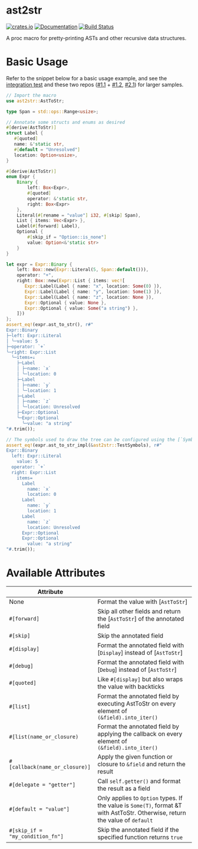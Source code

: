 # ast2str

[![crates.io][crate logo]][crate]
[![Documentation][doc logo]][doc]
[![Build Status][ci logo]][ci]

A proc macro for pretty-printing ASTs and other recursive data structures.

# Basic Usage

Refer to the snippet below for a basic usage example, and see the [integration test](./tests/ast.rs) and these two repos ([#1.1](https://github.com/ves-lang/ves/blob/master/ves-parser/src/ast/mod.rs) + [#1.2](https://github.com/ves-lang/ves/blob/master/ves-parser/tests/t32_fn_if_expr_regression.test), [#2.1](https://github.com/langjam/jam0001/blob/main/dank/src/ast.rs)) for larger samples.

```rust
// Import the macro
use ast2str::AstToStr;

type Span = std::ops::Range<usize>;

// Annotate some structs and enums as desired
#[derive(AstToStr)]
struct Label {
   #[quoted]
   name: &'static str,
   #[default = "Unresolved"]
   location: Option<usize>,
}

#[derive(AstToStr)]
enum Expr {
    Binary {
        left: Box<Expr>,
        #[quoted]
        operator: &'static str,
        right: Box<Expr>
    },
    Literal(#[rename = "value"] i32, #[skip] Span),
    List { items: Vec<Expr> },
    Label(#[forward] Label),
    Optional {
        #[skip_if = "Option::is_none"]
        value: Option<&'static str>
    }
}

let expr = Expr::Binary {
    left: Box::new(Expr::Literal(5, Span::default())),
    operator: "+",
    right: Box::new(Expr::List { items: vec![
       Expr::Label(Label { name: "x", location: Some(0) }),
       Expr::Label(Label { name: "y", location: Some(1) }),
       Expr::Label(Label { name: "z", location: None }),
       Expr::Optional { value: None },
       Expr::Optional { value: Some("a string") },
    ]})
};
assert_eq!(expr.ast_to_str(), r#"
Expr::Binary
├─left: Expr::Literal
│ ╰─value: 5
├─operator: `+`
╰─right: Expr::List
  ╰─items=↓
    ├─Label
    │ ├─name: `x`
    │ ╰─location: 0
    ├─Label
    │ ├─name: `y`
    │ ╰─location: 1
    ├─Label
    │ ├─name: `z`
    │ ╰─location: Unresolved
    ├─Expr::Optional
    ╰─Expr::Optional
      ╰─value: "a string"
"#.trim());

// The symbols used to draw the tree can be configured using the [`Symbols`] trait:
assert_eq!(expr.ast_to_str_impl(&ast2str::TestSymbols), r#"
Expr::Binary
  left: Expr::Literal
    value: 5
  operator: `+`
  right: Expr::List
    items=
      Label
        name: `x`
        location: 0
      Label
        name: `y`
        location: 1
      Label
        name: `z`
        location: Unresolved
      Expr::Optional
      Expr::Optional
        value: "a string"
"#.trim());
```

# Available Attributes

| Attribute    |                                                                          |
|--------------|--------------------------------------------------------------------------|
| None         | Format the value with [`AstToStr`]                                       |
| `#[forward]` | Skip all other fields and return the [`AstToStr`] of the annotated field |
| `#[skip]`    | Skip the annotated field                                                 |
| `#[display]` | Format the annotated field with [`Display`] instead of [`AstToStr`]      |
| `#[debug]`   | Format the annotated field with [`Debug`] instead of [`AstToStr`]        |
| `#[quoted]`  | Like `#[display]` but also wraps the value with backticks                |
| `#[list]`    | Format the annotated field by executing AstToStr on every element of `(&field).into_iter()` |
| `#[list(name_or_closure)`        | Format the annotated field by applying the callback on every element of `(&field).into_iter()` |
| `#[callback(name_or_closure)]`   | Apply the given function or closure to `&field` and return the result |
| `#[delegate = "getter"]`         | Call `self.getter()` and format the result as a field |
| `#[default = "value"]`           | Only applies to `Option` types. If the value is `Some(T)`, format &T with AstToStr. Otherwise, return the value of `default` |
| `#[skip_if = "my_condition_fn"]` | Skip the annotated field if the specified function returns `true` |

[crate]: https://crates.io/crates/ast2str
[crate logo]: https://img.shields.io/crates/v/ast2str.svg
[doc]: https://docs.rs/ast2str
[doc logo]: https://docs.rs/ast2str/badge.svg
[ci]: https://github.com/optimalstrategy/ast2str/actions
[ci logo]: https://github.com/optimalstrategy/ast2str/actions/workflows/rust.yml/badge.svg
